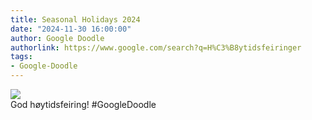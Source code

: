 ```yaml
---
title: Seasonal Holidays 2024
date: "2024-11-30 16:00:00"
author: Google Doodle
authorlink: https://www.google.com/search?q=H%C3%B8ytidsfeiringer
tags:
- Google-Doodle
---
```

<img src="https://www.google.com/logos/doodles/2024/seasonal-holidays-2024-6753651837110333-law.gif" referrerpolicy="no-referrer"><br>God høytidsfeiring! #GoogleDoodle